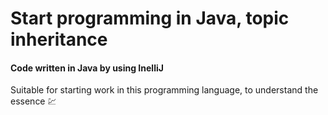 # Start programming in Java, topic inheritance

#### Code written in Java by using InelliJ

Suitable for starting work in this programming language, to understand the essence :chart:

